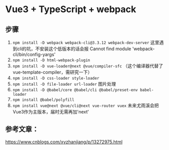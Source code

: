 # Vue3 + TypeScript + webpack

## 步骤
1. ```npm install -D webpack webpack-cli@3.3.12 webpack-dev-server``` 这里遇到cli的坑，不安装这个低版本的话会报 
Cannot find module 'webpack-cli/bin/config-yargs'
2. ```npm install -D html-webpack-plugin```
3. ```npm install -D vue-loader@next @vue/compiler-sfc``` （这个编译器代替了
vue-template-compiler，需研究一下）
4. ```npm install -D css-loader style-loader```
5. ```npm install -D file-loader url-loader``` 图片处理
6. ```npm install -D @babel/core @babel/cli @babel/preset-env babel-loader```
7. ```npm install @babel/polyfill```
8. ```npm install vue@next @vue/cli@next vue-router vuex``` 未来尤雨溪会把Vue3作为主版本，届时无需再加'next'

## 参考文章：
https://www.cnblogs.com/xyzhanjiang/p/13272975.html

